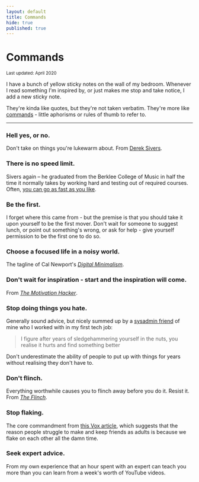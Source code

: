 ```yaml
---
layout: default
title: Commands
hide: true
published: true
---
```


# Commands

<small>Last updated: April 2020</small>

I have a bunch of yellow sticky notes on the wall of my bedroom. Whenever I read something I'm inspired by, or just makes me stop and take notice, I add a new sticky note.

They're kinda like quotes, but they're not taken verbatim. They're more like [commands](http://www.paulgraham.com/todo.html) - little aphorisms or rules of thumb to refer to.

---

### Hell yes, or no.
Don't take on things you're lukewarm about. From [Derek Sivers](https://sivers.org/hellyeah).

### There is no speed limit.
Sivers again – he graduated from the Berklee College of Music in half the time it normally takes by working hard and testing out of required courses. Often, [you can go as fast as you like](https://sive.rs/kimo).

### Be the first.
I forget where this came from - but the premise is that you should take it upon yourself to be the first mover. Don't wait for someone to suggest lunch, or point out something's wrong, or ask for help - give yourself permission to be the first one to do so.

### Choose a focused life in a noisy world.
The tagline of Cal Newport's [_Digital Minimalism_](https://www.amazon.co.uk/Digital-Minimalism-Choosing-Focused-Noisy/dp/0525536515/ref=as_li_ss_tl?ie=UTF8&linkCode=ll1&tag=hstan-21&linkId=3463f66b9566e1383b1cddea364ec29a&language=en_GB).

### Don't wait for inspiration - start and the inspiration will come.
From [_The Motivation Hacker_](https://www.amazon.co.uk/Motivation-Hacker-Nick-Winter-ebook/dp/B00C8N4FNK/ref=as_li_ss_tl?ie=UTF8&linkCode=ll1&tag=hstan-21&linkId=fde328d85865f97fde259267a18eec04&language=en_GB).

### Stop doing things you hate.
Generally sound advice, but nicely summed up by a [sysadmin friend](https://www.linkedin.com/in/stegensmith/) of mine who I worked with in my first tech job:

> I figure after years of sledgehammering yourself in the nuts, you realise it hurts and find something better

Don't underestimate the ability of people to put up with things for years without realising they don't have to.

### Don't flinch.
Everything worthwhile causes you to flinch away before you do it. Resist it. From [_The Flinch_](https://www.amazon.co.uk/Flinch-Julien-Smith-ebook/dp/B00NLJHGOA/ref=as_li_ss_tl?ie=UTF8&linkCode=ll1&tag=hstan-21&linkId=25d351818adb833df85b82b4b6f335ff&language=en_GB).

### Stop flaking.
The core commandment from [this Vox article](https://www.vox.com/first-person/2018/8/16/17694356/how-to-make-friends-adulthood), which suggests that the reason people struggle to make and keep friends as adults is because we flake on each other all the damn time.

### Seek expert advice.
From my own experience that an hour spent with an expert can teach you more than you can learn from a week's worth of YouTube videos.
